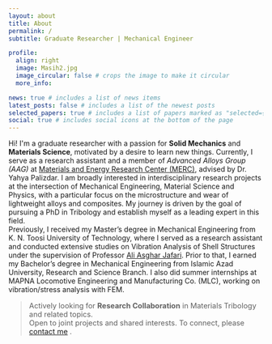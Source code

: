 ```yaml
---
layout: about
title: About
permalink: /
subtitle: Graduate Researcher | Mechanical Engineer

profile:
  align: right
  image: Masih2.jpg
  image_circular: false # crops the image to make it circular
  more_info: 

news: true # includes a list of news items
latest_posts: false # includes a list of the newest posts
selected_papers: true # includes a list of papers marked as "selected={true}"
social: true # includes social icons at the bottom of the page
---
```


Hi! I'm a graduate researcher with a passion for **Solid Mechanics** and **Materials Science**, motivated by a desire to learn new things. Currently, I serve as a research assistant and a member of *Advanced Alloys Group (AAG)* at [Materials and Energy Research Center (MERC)](https://en.merc.ac.ir/), advised by Dr. Yahya Palizdar. I am broadly interested in interdisciplinary research projects at the intersection of Mechanical Engineering, Material Science and Physics, with a particular focus on the microstructure and wear of lightweight alloys and composites. My journey is driven by the goal of pursuing a PhD in Tribology and establish myself as a leading expert in this field.<br />
Previously, I received my Master’s degree in Mechanical Engineering from K. N. Toosi University of Technology, where I served as a research assistant and conducted extensive studies on Vibration Analysis of Shell Structures under the supervision of Professor [Ali Asghar Jafari](https://wp.kntu.ac.ir/ajafari/). Prior to that, I earned my Bachelor’s degree in Mechanical Engineering from Islamic Azad University, Research and Science Branch. I also did summer internships at MAPNA Locomotive Engineering and Manufacturing Co. (MLC), working on vibration/stress analysis with FEM.

<blockquote style="font-size: 0.9rem;">
  <i class="fa fa-bullhorn" aria-hidden="true"></i>
  Actively looking for <b>Research Collaboration</b> in Materials Tribology and related topics.<br>
  Open to joint projects and shared interests. To connect, please
  <a href="mailto:banijamali.masih@gmail.com">contact me</a> .
</blockquote>

